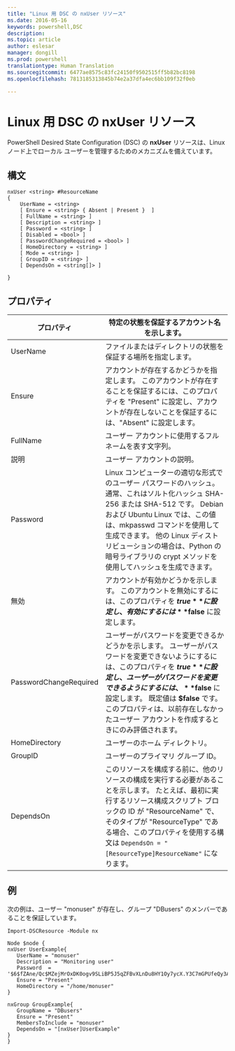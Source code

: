 ```yaml
---
title: "Linux 用 DSC の nxUser リソース"
ms.date: 2016-05-16
keywords: powershell,DSC
description: 
ms.topic: article
author: eslesar
manager: dongill
ms.prod: powershell
translationtype: Human Translation
ms.sourcegitcommit: 6477ae8575c83fc24150f9502515ff5b82bc8198
ms.openlocfilehash: 7813185313845b74e2a37dfa4ec6bb109f32f0eb

---
```


# Linux 用 DSC の nxUser リソース

PowerShell Desired State Configuration (DSC) の **nxUser** リソースは、Linux ノード上でローカル ユーザーを管理するためのメカニズムを備えています。

## 構文

```
nxUser <string> #ResourceName
{
    UserName = <string>
    [ Ensure = <string> { Absent | Present }  ]
    [ FullName = <string> ]
    [ Description = <string> ]
    [ Password = <string> ]
    [ Disabled = <bool> ]
    [ PasswordChangeRequired = <bool> ]
    [ HomeDirectory = <string> ]
    [ Mode = <string> ]
    [ GroupID = <string> ]
    [ DependsOn = <string[]> ]

}
```

## プロパティ

|  プロパティ |  特定の状態を保証するアカウント名を示します。 | 
|---|---|
| UserName| ファイルまたはディレクトリの状態を保証する場所を指定します。| 
| Ensure| アカウントが存在するかどうかを指定します。 このアカウントが存在することを保証するには、このプロパティを "Present" に設定し、アカウントが存在しないことを保証するには、"Absent" に設定します。| 
| FullName| ユーザー アカウントに使用するフルネームを表す文字列。| 
| 説明| ユーザー アカウントの説明。| 
| Password| Linux コンピューターの適切な形式でのユーザー パスワードのハッシュ。 通常、これはソルト化ハッシュ SHA-256 または SHA-512 です。 Debian および Ubuntu Linux では、この値は、mkpasswd コマンドを使用して生成できます。 他の Linux ディストリビューションの場合は、Python の暗号ライブラリの crypt メソッドを使用してハッシュを生成できます。| 
| 無効| アカウントが有効かどうかを示します。 このアカウントを無効にするには、このプロパティを **$true** に設定し、有効にするには **$false** に設定します。| 
| PasswordChangeRequired| ユーザーがパスワードを変更できるかどうかを示します。 ユーザーがパスワードを変更できないようにするには、このプロパティを **$true** に設定し、ユーザーがパスワードを変更できるようにするには、**$false** に設定します。 既定値は **$false** です。 このプロパティは、以前存在しなかったユーザー アカウントを作成するときにのみ評価されます。| 
| HomeDirectory| ユーザーのホーム ディレクトリ。| 
| GroupID| ユーザーのプライマリ グループ ID。| 
| DependsOn | このリソースを構成する前に、他のリソースの構成を実行する必要があることを示します。 たとえば、最初に実行するリソース構成スクリプト ブロックの ID が "ResourceName" で、そのタイプが "ResourceType" である場合、このプロパティを使用する構文は `DependsOn = "[ResourceType]ResourceName"` になります。| 

## 例

次の例は、ユーザー "monuser" が存在し、グループ "DBusers" のメンバーであることを保証しています。

```
Import-DSCResource -Module nx 

Node $node {
nxUser UserExample{
   UserName = "monuser"
   Description = "Monitoring user"
   Password  =    '$6$fZAne/Qc$MZejMrOxDK0ogv9SLiBP5J5qZFBvXLnDu8HY1Oy7ycX.Y3C7mGPUfeQy3A82ev3zIabhDQnj2ayeuGn02CqE/0'
   Ensure = "Present"
   HomeDirectory = "/home/monuser"
}
 
nxGroup GroupExample{
   GroupName = "DBusers"
   Ensure = "Present"
   MembersToInclude = "monuser"
   DependsOn = "[nxUser]UserExample"            
}
}
```




<!--HONumber=Jun16_HO4-->


